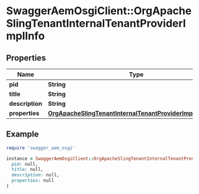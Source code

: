 # SwaggerAemOsgiClient::OrgApacheSlingTenantInternalTenantProviderImplInfo

## Properties

| Name | Type | Description | Notes |
| ---- | ---- | ----------- | ----- |
| **pid** | **String** |  | [optional] |
| **title** | **String** |  | [optional] |
| **description** | **String** |  | [optional] |
| **properties** | [**OrgApacheSlingTenantInternalTenantProviderImplProperties**](OrgApacheSlingTenantInternalTenantProviderImplProperties.md) |  | [optional] |

## Example

```ruby
require 'swagger_aem_osgi'

instance = SwaggerAemOsgiClient::OrgApacheSlingTenantInternalTenantProviderImplInfo.new(
  pid: null,
  title: null,
  description: null,
  properties: null
)
```

